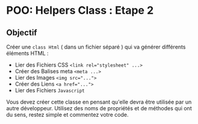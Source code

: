 # POO: Helpers Class : Etape 2

## Objectif

Créer une `class Html` ( dans un fichier séparé ) qui va générer différents éléments HTML :

- Lier des Fichiers CSS `<link rel="stylesheet" ...>`
- Créer des Balises meta `<meta ...>`
- Lier des Images `<img src="...">`
- Créer des Liens `<a href="...">`
- Lier des Fichiers `Javascript`

Vous devez créer cette classe en pensant qu'elle devra être utilisée par un autre développeur. 
Utilisez des noms de propriétés et de méthodes qui ont du sens, restez simple et commentez votre code.
